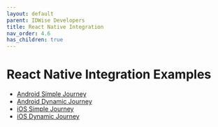 ```yaml
---
layout: default
parent: IDWise Developers
title: React Native Integration
nav_order: 4.6
has_children: true
---
```


# React Native Integration Examples

- [Android Simple Journey](https://developers.idwise.com/android-react-native-integration.html)
- [Android Dynamic Journey](https://developers.idwise.com/android-dynamic-react-native-integration.html)
- [iOS Simple Journey](https://developers.idwise.com/ios-react-native-integration.html)
- [iOS Dynamic Journey](https://developers.idwise.com/ios-dynamic-react-native-integration.html)
